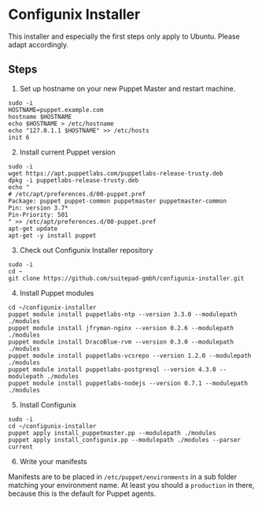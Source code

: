 # Configunix Installer

This installer and especially the first steps only apply to Ubuntu. Please adapt
accordingly.

## Steps

1. Set up hostname on your new Puppet Master and restart machine.

  ```shell
  sudo -i
  HOSTNAME=puppet.example.com
  hostname $HOSTNAME
  echo $HOSTNAME > /etc/hostname
  echo "127.0.1.1 $HOSTNAME" >> /etc/hosts
  init 6
  ```

2. Install current Puppet version

  ```shell
  sudo -i
  wget https://apt.puppetlabs.com/puppetlabs-release-trusty.deb
  dpkg -i puppetlabs-release-trusty.deb
  echo "
  # /etc/apt/preferences.d/00-puppet.pref
  Package: puppet puppet-common puppetmaster puppetmaster-common
  Pin: version 3.7*
  Pin-Priority: 501
  " >> /etc/apt/preferences.d/00-puppet.pref
  apt-get update
  apt-get -y install puppet
  ```

3. Check out Configunix Installer repository

  ```shell
  sudo -i
  cd ~
  git clone https://github.com/suitepad-gmbh/configunix-installer.git
  ```

4. Install Puppet modules

  ```shell
  cd ~/configunix-installer
  puppet module install puppetlabs-ntp --version 3.3.0 --modulepath ./modules
  puppet module install jfryman-nginx --version 0.2.6 --modulepath ./modules
  puppet module install DracoBlue-rvm --version 0.3.0 --modulepath ./modules
  puppet module install puppetlabs-vcsrepo --version 1.2.0 --modulepath ./modules
  puppet module install puppetlabs-postgresql --version 4.3.0 --modulepath ./modules
  puppet module install puppetlabs-nodejs --version 0.7.1 --modulepath ./modules
  ```

5. Install Configunix

  ```shell
  sudo -i
  cd ~/configunix-installer
  puppet apply install_puppetmaster.pp --modulepath ./modules
  puppet apply install_configunix.pp --modulepath ./modules --parser current
  ```

6. Write your manifests

Manifests are to be placed in `/etc/puppet/environments` in a sub folder matching
your environment name. At least you should a `production` in there, because
this is the default for Puppet agents.

